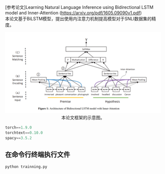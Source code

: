 [参考论文]Learning Natural Language Inference using Bidirectional LSTM model and Inner-Attention (https://arxiv.org/pdf/1605.09090v1.pdf)  
本论文基于BiLSTM模型，提出使用内注意力机制提高模型对于SNLI数据集的精度。


<div align=center>
  <img src="./pic/bilstm+inner-attention.jpg"> 
  <div class="caption">本论文框架的示意图。</div>
</div>  

```python
torch==1.9.0
torchtext==0.10.0
spacy==3.5.2
```
  
## 在命令行终端执行文件
```python
python trainning.py
```
